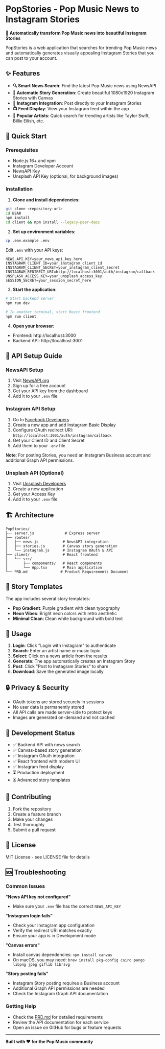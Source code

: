 # PopStories - Pop Music News to Instagram Stories

🎵 **Automatically transform Pop Music news into beautiful Instagram Stories**

PopStories is a web application that searches for trending Pop Music news and automatically generates visually appealing Instagram Stories that you can post to your account.

## ✨ Features

- **🔍 Smart News Search**: Find the latest Pop Music news using NewsAPI
- **🎨 Automatic Story Generation**: Create beautiful 1080x1920 Instagram Stories with Canvas
- **📱 Instagram Integration**: Post directly to your Instagram Stories
- **📺 Feed Display**: View your Instagram feed within the app
- **🎯 Popular Artists**: Quick search for trending artists like Taylor Swift, Billie Eilish, etc.

## 🚀 Quick Start

### Prerequisites

- Node.js 16+ and npm
- Instagram Developer Account
- NewsAPI Key
- Unsplash API Key (optional, for background images)

### Installation

1. **Clone and install dependencies**:
```bash
git clone <repository-url>
cd BEAR
npm install
cd client && npm install --legacy-peer-deps
```

2. **Set up environment variables**:
```bash
cp .env.example .env
```

Edit `.env` with your API keys:
```env
NEWS_API_KEY=your_news_api_key_here
INSTAGRAM_CLIENT_ID=your_instagram_client_id
INSTAGRAM_CLIENT_SECRET=your_instagram_client_secret
INSTAGRAM_REDIRECT_URI=http://localhost:3001/auth/instagram/callback
UNSPLASH_ACCESS_KEY=your_unsplash_access_key
SESSION_SECRET=your_session_secret_here
```

3. **Start the application**:
```bash
# Start backend server
npm run dev

# In another terminal, start React frontend
npm run client
```

4. **Open your browser**:
- Frontend: http://localhost:3000
- Backend API: http://localhost:3001

## 🔧 API Setup Guide

### NewsAPI Setup
1. Visit [NewsAPI.org](https://newsapi.org/)
2. Sign up for a free account
3. Get your API key from the dashboard
4. Add it to your `.env` file

### Instagram API Setup
1. Go to [Facebook Developers](https://developers.facebook.com/)
2. Create a new app and add Instagram Basic Display
3. Configure OAuth redirect URI: `http://localhost:3001/auth/instagram/callback`
4. Get your Client ID and Client Secret
5. Add them to your `.env` file

**Note**: For posting Stories, you need an Instagram Business account and additional Graph API permissions.

### Unsplash API (Optional)
1. Visit [Unsplash Developers](https://unsplash.com/developers)
2. Create a new application
3. Get your Access Key
4. Add it to your `.env` file

## 🏗️ Architecture

```
PopStories/
├── server.js              # Express server
├── routes/
│   ├── news.js           # NewsAPI integration
│   ├── stories.js        # Canvas story generation
│   └── instagram.js      # Instagram OAuth & API
├── client/               # React frontend
│   └── src/
│       ├── components/   # React components
│       └── App.tsx       # Main application
└── PRD.md               # Product Requirements Document
```

## 🎨 Story Templates

The app includes several story templates:
- **Pop Gradient**: Purple gradient with clean typography
- **Neon Vibes**: Bright neon colors with retro aesthetic
- **Minimal Clean**: Clean white background with bold text

## 📱 Usage

1. **Login**: Click "Login with Instagram" to authenticate
2. **Search**: Enter an artist name or music topic
3. **Select**: Click on a news article from the results
4. **Generate**: The app automatically creates an Instagram Story
5. **Post**: Click "Post to Instagram Stories" to share
6. **Download**: Save the generated image locally

## 🔒 Privacy & Security

- OAuth tokens are stored securely in sessions
- No user data is permanently stored
- All API calls are made server-side to protect keys
- Images are generated on-demand and not cached

## 🚧 Development Status

- ✅ Backend API with news search
- ✅ Canvas-based story generation
- ✅ Instagram OAuth integration
- ✅ React frontend with modern UI
- ✅ Instagram feed display
- ⏳ Production deployment
- ⏳ Advanced story templates

## 🤝 Contributing

1. Fork the repository
2. Create a feature branch
3. Make your changes
4. Test thoroughly
5. Submit a pull request

## 📄 License

MIT License - see LICENSE file for details

## 🆘 Troubleshooting

### Common Issues

**"News API key not configured"**
- Make sure your `.env` file has the correct `NEWS_API_KEY`

**"Instagram login fails"**
- Check your Instagram app configuration
- Verify the redirect URI matches exactly
- Ensure your app is in Development mode

**"Canvas errors"**
- Install canvas dependencies: `npm install canvas`
- On macOS, you may need: `brew install pkg-config cairo pango libpng jpeg giflib librsvg`

**"Story posting fails"**
- Instagram Story posting requires a Business account
- Additional Graph API permissions are needed
- Check the Instagram Graph API documentation

### Getting Help

- Check the [PRD.md](PRD.md) for detailed requirements
- Review the API documentation for each service
- Open an issue on GitHub for bugs or feature requests

---

**Built with ❤️ for the Pop Music community**
